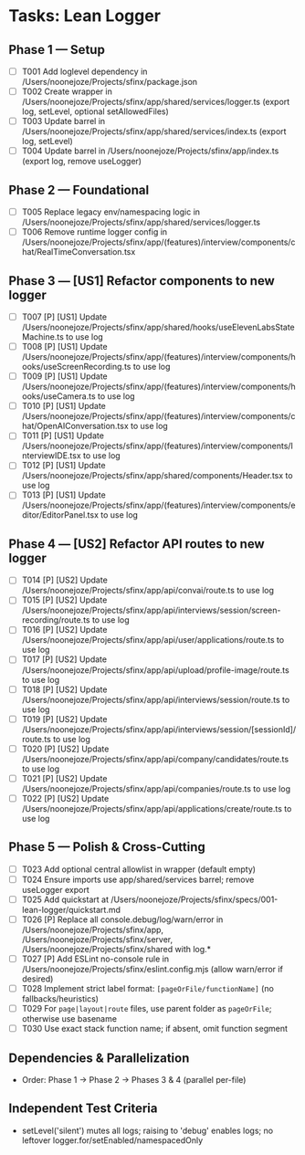 # Tasks: Lean Logger

## Phase 1 — Setup

- [ ] T001 Add loglevel dependency in /Users/noonejoze/Projects/sfinx/package.json
- [ ] T002 Create wrapper in /Users/noonejoze/Projects/sfinx/app/shared/services/logger.ts (export log, setLevel, optional setAllowedFiles)
- [ ] T003 Update barrel in /Users/noonejoze/Projects/sfinx/app/shared/services/index.ts (export log, setLevel)
- [ ] T004 Update barrel in /Users/noonejoze/Projects/sfinx/app/index.ts (export log, remove useLogger)

## Phase 2 — Foundational

- [ ] T005 Replace legacy env/namespacing logic in /Users/noonejoze/Projects/sfinx/app/shared/services/logger.ts
- [ ] T006 Remove runtime logger config in /Users/noonejoze/Projects/sfinx/app/(features)/interview/components/chat/RealTimeConversation.tsx

## Phase 3 — [US1] Refactor components to new logger

- [ ] T007 [P] [US1] Update /Users/noonejoze/Projects/sfinx/app/shared/hooks/useElevenLabsStateMachine.ts to use log
- [ ] T008 [P] [US1] Update /Users/noonejoze/Projects/sfinx/app/(features)/interview/components/hooks/useScreenRecording.ts to use log
- [ ] T009 [P] [US1] Update /Users/noonejoze/Projects/sfinx/app/(features)/interview/components/hooks/useCamera.ts to use log
- [ ] T010 [P] [US1] Update /Users/noonejoze/Projects/sfinx/app/(features)/interview/components/chat/OpenAIConversation.tsx to use log
- [ ] T011 [P] [US1] Update /Users/noonejoze/Projects/sfinx/app/(features)/interview/components/InterviewIDE.tsx to use log
- [ ] T012 [P] [US1] Update /Users/noonejoze/Projects/sfinx/app/shared/components/Header.tsx to use log
- [ ] T013 [P] [US1] Update /Users/noonejoze/Projects/sfinx/app/(features)/interview/components/editor/EditorPanel.tsx to use log

## Phase 4 — [US2] Refactor API routes to new logger

- [ ] T014 [P] [US2] Update /Users/noonejoze/Projects/sfinx/app/api/convai/route.ts to use log
- [ ] T015 [P] [US2] Update /Users/noonejoze/Projects/sfinx/app/api/interviews/session/screen-recording/route.ts to use log
- [ ] T016 [P] [US2] Update /Users/noonejoze/Projects/sfinx/app/api/user/applications/route.ts to use log
- [ ] T017 [P] [US2] Update /Users/noonejoze/Projects/sfinx/app/api/upload/profile-image/route.ts to use log
- [ ] T018 [P] [US2] Update /Users/noonejoze/Projects/sfinx/app/api/interviews/session/route.ts to use log
- [ ] T019 [P] [US2] Update /Users/noonejoze/Projects/sfinx/app/api/interviews/session/[sessionId]/route.ts to use log
- [ ] T020 [P] [US2] Update /Users/noonejoze/Projects/sfinx/app/api/company/candidates/route.ts to use log
- [ ] T021 [P] [US2] Update /Users/noonejoze/Projects/sfinx/app/api/companies/route.ts to use log
- [ ] T022 [P] [US2] Update /Users/noonejoze/Projects/sfinx/app/api/applications/create/route.ts to use log

## Phase 5 — Polish & Cross-Cutting

- [ ] T023 Add optional central allowlist in wrapper (default empty)
- [ ] T024 Ensure imports use app/shared/services barrel; remove useLogger export
- [ ] T025 Add quickstart at /Users/noonejoze/Projects/sfinx/specs/001-lean-logger/quickstart.md
- [ ] T026 [P] Replace all console.debug/log/warn/error in /Users/noonejoze/Projects/sfinx/app, /Users/noonejoze/Projects/sfinx/server, /Users/noonejoze/Projects/sfinx/shared with log.*
- [ ] T027 [P] Add ESLint no-console rule in /Users/noonejoze/Projects/sfinx/eslint.config.mjs (allow warn/error if desired)
- [ ] T028 Implement strict label format: `[pageOrFile/functionName]` (no fallbacks/heuristics)
- [ ] T029 For `page|layout|route` files, use parent folder as `pageOrFile`; otherwise use basename
- [ ] T030 Use exact stack function name; if absent, omit function segment

## Dependencies & Parallelization

- Order: Phase 1 → Phase 2 → Phases 3 & 4 (parallel per-file)

## Independent Test Criteria

- setLevel('silent') mutes all logs; raising to 'debug' enables logs; no leftover logger.for/setEnabled/namespacedOnly
